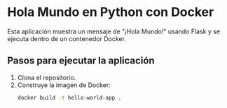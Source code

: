 # Hola Mundo en Python con Docker

Esta aplicación muestra un mensaje de "¡Hola Mundo!" usando Flask y se ejecuta dentro de un contenedor Docker.

## Pasos para ejecutar la aplicación

1. Clona el repositorio.
2. Construye la imagen de Docker:
   ```bash
   docker build -t hello-world-app .
